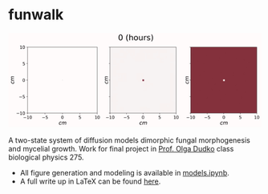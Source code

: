 # funwalk

![](figures/sim_gif.gif)

A two-state system of diffusion models dimorphic fungal morphogenesis and mycelial growth. Work for final project in [Prof. Olga Dudko](https://dudko.ucsd.edu/index.html) class biological physics 275. 
    
* All figure generation and modeling is available in [models.ipynb](https://github.com/cameronmartino/funwalk/blob/master/models.ipynb). 
* A full write up in LaTeX can be found [here](https://github.com/cameronmartino/funwalk/tree/master/ms).
